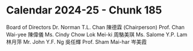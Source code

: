 # Calendar 2024-25 - Chunk 185

<!-- Chunk tokens: 69, Enriched tokens: 72 -->

Board of Directors
Dr. Norman T.L. Chan 陳德霖 (Chairperson) Prof. Chan Wai-yee 陳偉儀 Ms. Cindy Chow Lok Mei-ki 周駱美琪 Ms. Salome Y.P. Lam 林月萍 Mr. John Y.F. Ng 吳任輝 Prof. Sham Mai-har 岑美霞